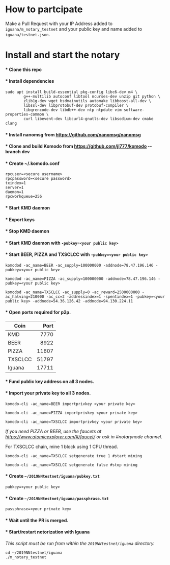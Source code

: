 # How to partcipate

Make a Pull Request with your IP Address added to `iguana/m_notary_testnet` and your public key and name added to `iguana/testnet.json`.

# Install and start the notary

#### * Clone this repo
#### * Install dependencies
```shell
sudo apt install build-essential pkg-config libc6-dev m4 \
        g++-multilib autoconf libtool ncurses-dev unzip git python \
        zlib1g-dev wget bsdmainutils automake libboost-all-dev \
        libssl-dev libprotobuf-dev protobuf-compiler \
        libqrencode-dev libdb++-dev ntp ntpdate vim software-properties-common \
        curl libevent-dev libcurl4-gnutls-dev libsodium-dev cmake clang
```
#### * Install nanomsg from https://github.com/nanomsg/nanomsg
#### * Clone and build Komodo from https://github.com/jl777/komodo --branch dev
#### * Create ~/.komodo.conf
```
rpcuser=<secure username>
rpcpassword=<secure password>
txindex=1
server=1
daemon=1
rpcworkqueue=256
```
#### * Start KMD daemon
#### * Export keys
#### * Stop KMD daemon
#### * Start KMD daemon with `-pubkey=<your public key>`
#### * Start BEER, PIZZA and TXSCLCC with `-pubkey=<your public key>`
```shell
komodod -ac_name=BEER -ac_supply=100000000 -addnode=78.47.196.146 -pubkey=<your public key>
```
```shell
komodod -ac_name=PIZZA -ac_supply=100000000 -addnode=78.47.196.146 -pubkey=<your public key>
```
```shell
komodod -ac_name=TXSCLCC -ac_supply=0 -ac_reward=2500000000 -ac_halving=210000 -ac_cc=2 -addressindex=1 -spentindex=1 -pubkey=<your public key> -addnode=54.36.126.42 -addnode=94.130.224.11
```
#### * Open ports required for p2p.

| Coin          | Port          |
| ------------- |-------------: |
| KMD           | 7770          |
| BEER          | 8922          |
| PIZZA         | 11607         |
| TXSCLCC       | 51797         |
| Iguana        | 17711         |

#### * Fund public key address on all 3 nodes.
#### * Import your private key to all 3 nodes.
```shell
komodo-cli -ac_name=BEER importprivkey <your private key>
```
```shell
komodo-cli -ac_name=PIZZA importprivkey <your private key>
```
```shell
komodo-cli -ac_name=TXSCLCC importprivkey <your private key>
```
*If you need PIZZA or BEER, use the faucets at https://www.atomicexplorer.com/#/faucet/ or ask in #notarynode channel.*

For TXSCLCC chain, mine 1 block using 1 CPU thread.
```shell
komodo-cli -ac_name=TXSCLCC setgenerate true 1 #start mining
```
```shell
komodo-cli -ac_name=TXSCLCC setgenerate false #stop mining
```
#### * Create `~/2019NNtestnet/iguana/pubkey.txt`
```
pubkey=<your public key>
```
#### * Create `~/2019NNtestnet/iguana/passphrase.txt`
```
passphrase=<your private key>
```
#### * Wait until the PR is merged.
#### * Start/restart notorization with Iguana
*This script must be run from within the `2019NNtestnet/iguana` directory.*
```shell
cd ~/2019NNtestnet/iguana
./m_notary_testnet
```
